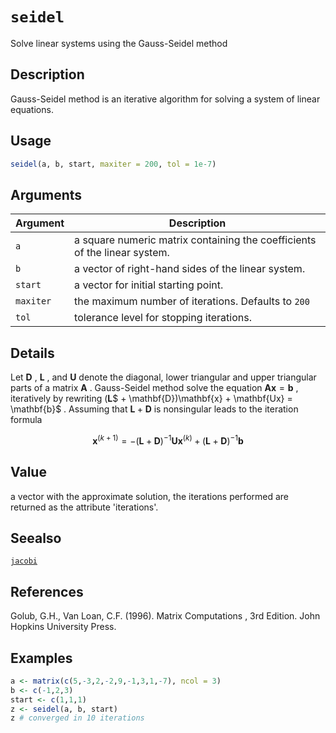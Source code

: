 # `seidel`

Solve linear systems using the Gauss-Seidel method


## Description

Gauss-Seidel method is an iterative algorithm for solving a system of linear equations.


## Usage

```r
seidel(a, b, start, maxiter = 200, tol = 1e-7)
```


## Arguments

Argument      |Description
------------- |----------------
`a`     |     a square numeric matrix containing the coefficients of the linear system.
`b`     |     a vector of right-hand sides of the linear system.
`start`     |     a vector for initial starting point.
`maxiter`     |     the maximum number of iterations. Defaults to `200`
`tol`     |     tolerance level for stopping iterations.


## Details

Let $\mathbf{D}$ , $\mathbf{L}$ , and $\mathbf{U}$ denote the diagonal, lower
 triangular and upper triangular parts of a matrix $\mathbf{A}$ . Gauss-Seidel method
 solve the equation $\mathbf{Ax} = \mathbf{b}$ , iteratively by rewriting $(\mathbf{L}$$  + \mathbf{D})\mathbf{x} + \mathbf{Ux} = \mathbf{b}$ . Assuming that $\mathbf{L} + \mathbf{D}$ is
 nonsingular leads to the iteration formula
  
$$\mathbf{x}^{(k+1)} = -(\mathbf{L} + \mathbf{D})^{-1}\mathbf{U}\mathbf{x}^{(k)} + (\mathbf{L}+ \mathbf{D})^{-1}\mathbf{b}$$


## Value

a vector with the approximate solution, the iterations performed are returned
 as the attribute 'iterations'.


## Seealso

[`jacobi`](#jacobi)


## References

Golub, G.H., Van Loan, C.F. (1996).
  Matrix Computations , 3rd Edition.
 John Hopkins University Press.


## Examples

```r
a <- matrix(c(5,-3,2,-2,9,-1,3,1,-7), ncol = 3)
b <- c(-1,2,3)
start <- c(1,1,1)
z <- seidel(a, b, start)
z # converged in 10 iterations
```


